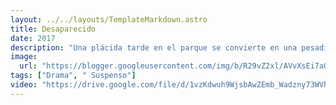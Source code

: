 ```yaml
---
layout: ../../layouts/TemplateMarkdown.astro
title: Desaparecido
date: 2017
description: "Una plácida tarde en el parque se convierte en una pesadilla para Karla, una madre soltera, cuando unos secuestradores se llevan a su hijo. Sin celular con el que comunicarse ni tiempo para acudir a la policía, Karla inicia una persecución frenética para salvar a su hijo."
image:
  url: "https://blogger.googleusercontent.com/img/b/R29vZ2xl/AVvXsEi7aQX9XhTkYzCme0U6nnAMsCNPLtb7e21TPQYvwpaSa7oDsrFxJzho3d3_cjHh0H0e6uF5tQaoe5jp3raTaEt54uHmAz8qlTokQElPzviV73AYSA5aqzH_X4Kq3Yh9jGyCX6i1oNzQY5E0/s320/images.jpg"
tags: ["Drama", " Suspenso"]
video: "https://drive.google.com/file/d/1vzKdwuh9WjsbAwZEmb_Wadzny73WVh7l/preview"
---
```

